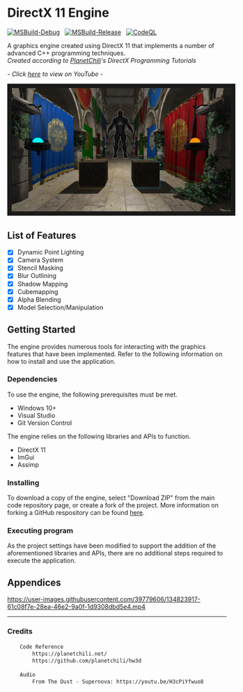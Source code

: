 # DirectX 11 Engine

[![MSBuild-Debug](https://github.com/kyle-robinson/directx-engine/actions/workflows/msbuild-debug.yml/badge.svg)](https://github.com/kyle-robinson/directx-engine/actions/workflows/msbuild-debug.yml)
&nbsp;
[![MSBuild-Release](https://github.com/kyle-robinson/directx-engine/actions/workflows/msbuild-release.yml/badge.svg)](https://github.com/kyle-robinson/directx-engine/actions/workflows/msbuild-release.yml)
&nbsp;
[![CodeQL](https://github.com/kyle-robinson/directx-engine/actions/workflows/codeql.yml/badge.svg)](https://github.com/kyle-robinson/directx-engine/actions/workflows/codeql.yml)

A graphics engine created using DirectX 11 that implements a number of advanced C++ programming techniques.<br/>
*Created according to <a href="https://planetchili.net/">PlanetChili</a>'s DirectX Programming Tutorials*

*- Click <a href="https://youtu.be/kBCMbxa0S98" target="_blank">here</a> to view on YouTube -*

<img src="directx-engine.jpg" alt="DirectX Engine Thumbnail" border="10" />

## List of Features

- [x] Dynamic Point Lighting
- [x] Camera System
- [x] Stencil Masking
- [x] Blur Outlining
- [x] Shadow Mapping
- [x] Cubemapping
- [x] Alpha Blending
- [x] Model Selection/Manipulation

## Getting Started

The engine provides numerous tools for interacting with the graphics features that have been implemented. Refer to the following information on how to install and use the application.

### Dependencies
To use the engine, the following prerequisites must be met.
* Windows 10+
* Visual Studio
* Git Version Control

The engine relies on the following libraries and APIs to function.
* DirectX 11
* ImGui
* Assimp

### Installing

To download a copy of the engine, select "Download ZIP" from the main code repository page, or create a fork of the project. More information on forking a GitHub respository can be found [here](https://www.youtube.com/watch?v=XTolZqmZq6s).

### Executing program

As the project settings have been modified to support the addition of the aforementioned libraries and APIs, there are no additional steps required to execute the application.

## Appendices

https://user-images.githubusercontent.com/39779606/134823917-61c08f7e-28ea-46e2-9a0f-1d9308dbd5e4.mp4

---

### Credits
        
        Code Reference
            https://planetchili.net/
            https://github.com/planetchili/hw3d
                    
        Audio
            From The Dust - Supernova: https://youtu.be/H3cPiYfwuo8
